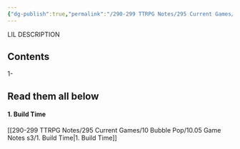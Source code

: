 ```yaml
---
{"dg-publish":true,"permalink":"/290-299 TTRPG Notes/295 Current Games/10 Bubble Pop/10.05 Game Notes s3/Bubble Pop S3/"}
---
```



LIL DESCRIPTION

## Contents

1- 


## Read them all below

#### 1. Build Time
[[290-299 TTRPG Notes/295 Current Games/10 Bubble Pop/10.05 Game Notes s3/1. Build Time\|1. Build Time]]